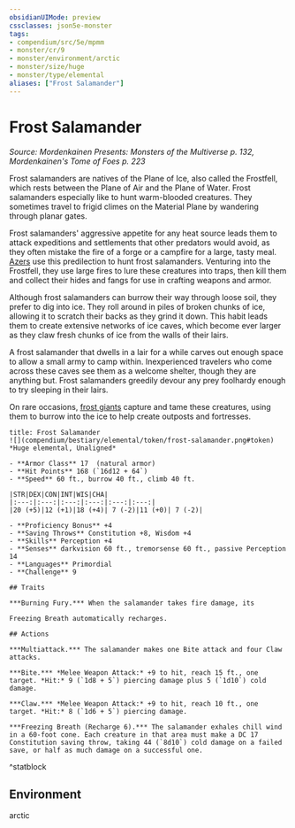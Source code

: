 ```yaml
---
obsidianUIMode: preview
cssclasses: json5e-monster
tags:
- compendium/src/5e/mpmm
- monster/cr/9
- monster/environment/arctic
- monster/size/huge
- monster/type/elemental
aliases: ["Frost Salamander"]
---
```

# Frost Salamander
*Source: Mordenkainen Presents: Monsters of the Multiverse p. 132, Mordenkainen's Tome of Foes p. 223*  

Frost salamanders are natives of the Plane of Ice, also called the Frostfell, which rests between the Plane of Air and the Plane of Water. Frost salamanders especially like to hunt warm-blooded creatures. They sometimes travel to frigid climes on the Material Plane by wandering through planar gates.

Frost salamanders' aggressive appetite for any heat source leads them to attack expeditions and settlements that other predators would avoid, as they often mistake the fire of a forge or a campfire for a large, tasty meal. [Azers](compendium/bestiary/elemental/azer.md) use this predilection to hunt frost salamanders. Venturing into the Frostfell, they use large fires to lure these creatures into traps, then kill them and collect their hides and fangs for use in crafting weapons and armor.

Although frost salamanders can burrow their way through loose soil, they prefer to dig into ice. They roll around in piles of broken chunks of ice, allowing it to scratch their backs as they grind it down. This habit leads them to create extensive networks of ice caves, which become ever larger as they claw fresh chunks of ice from the walls of their lairs.

A frost salamander that dwells in a lair for a while carves out enough space to allow a small army to camp within. Inexperienced travelers who come across these caves see them as a welcome shelter, though they are anything but. Frost salamanders greedily devour any prey foolhardy enough to try sleeping in their lairs.

On rare occasions, [frost giants](compendium/bestiary/giant/frost-giant.md) capture and tame these creatures, using them to burrow into the ice to help create outposts and fortresses.

```ad-statblock
title: Frost Salamander
![](compendium/bestiary/elemental/token/frost-salamander.png#token)
*Huge elemental, Unaligned*

- **Armor Class** 17  (natural armor)
- **Hit Points** 168 (`16d12 + 64`)
- **Speed** 60 ft., burrow 40 ft., climb 40 ft.

|STR|DEX|CON|INT|WIS|CHA|
|:---:|:---:|:---:|:---:|:---:|:---:|
|20 (+5)|12 (+1)|18 (+4)| 7 (-2)|11 (+0)| 7 (-2)|

- **Proficiency Bonus** +4
- **Saving Throws** Constitution +8, Wisdom +4
- **Skills** Perception +4
- **Senses** darkvision 60 ft., tremorsense 60 ft., passive Perception 14
- **Languages** Primordial
- **Challenge** 9

## Traits

***Burning Fury.*** When the salamander takes fire damage, its

Freezing Breath automatically recharges.

## Actions

***Multiattack.*** The salamander makes one Bite attack and four Claw attacks.

***Bite.*** *Melee Weapon Attack:* +9 to hit, reach 15 ft., one target. *Hit:* 9 (`1d8 + 5`) piercing damage plus 5 (`1d10`) cold damage.

***Claw.*** *Melee Weapon Attack:* +9 to hit, reach 10 ft., one target. *Hit:* 8 (`1d6 + 5`) piercing damage.

***Freezing Breath (Recharge 6).*** The salamander exhales chill wind in a 60-foot cone. Each creature in that area must make a DC 17 Constitution saving throw, taking 44 (`8d10`) cold damage on a failed save, or half as much damage on a successful one.
```
^statblock

## Environment

arctic